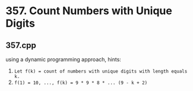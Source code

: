 # 357. Count Numbers with Unique Digits #

## 357.cpp

using a dynamic programming approach, hints:
1. ```Let f(k) = count of numbers with unique digits with length equals k.```
2. ```f(1) = 10, ..., f(k) = 9 * 9 * 8 * ... (9 - k + 2)```
